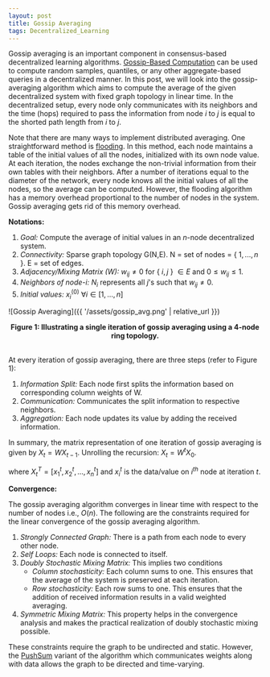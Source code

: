```yaml
---
layout: post
title: Gossip Averaging
tags: Decentralized_Learning
---
```


Gossip averaging is an important component in consensus-based decentralized learning algorithms. [Gossip-Based Computation](https://ieeexplore.ieee.org/abstract/document/1498447) can be used to compute random samples, quantiles, or any other aggregate-based queries in a decentralized manner. In this post, we will look into the gossip-averaging algorithm which aims to compute the average of the given decentralized system with fixed graph topology in linear time. In the decentralized setup, every node only communicates with its neighbors and the time (hops) required to pass the information from node $i$ to $j$ is equal to the shorted path length from $i$ to $j$.

Note that there are many ways to implement distributed averaging. One straightforward method is [flooding](https://www.sciencedirect.com/science/article/pii/S0167691104000398). In this method, each node maintains a table of the initial values of all the nodes, initialized with its own node value. At each iteration, the nodes exchange the non-trivial information from their own tables with their neighbors. After a number of iterations equal to the diameter of the network, every node knows all the initial values of all the nodes, so the average can be computed. However, the flooding algorithm has a memory overhead proportional to the number of nodes in the system. Gossip averaging gets rid of this memory overhead.

**Notations:**
1. *Goal:* Compute the average of initial values in an $n$-node decentralized system.
2. *Connectivity:* Sparse graph topology G(N,E). N = set of nodes = { $1,...,n$ }. E = set of edges.
3. *Adjacency/Mixing Matrix (W):* $w_{ij} \neq 0$ for { $i,j$ } $\in E$ and $0 \leq w_{ij} \leq 1$.
4. *Neighbors of node-$i$:* $N_i$ represents all $j$'s such that $w_{ij} \neq 0$.
5. *Initial values:* $x_i^{(0)}$   $\forall i \in [1,...,n]$

![Gossip Averaging]({{ '/assets/gossip_avg.png' | relative_url }}) 
<div align="center">
<strong>Figure 1: Illustrating a single iteration of gossip averaging using a 4-node ring topology.</strong>
</div>
<br>


At every iteration of gossip averaging, there are three steps (refer to Figure 1):
1. *Information Split:* Each node first splits the information based on corresponding column weights of W.
2. *Communication:* Communicates the split information to respective neighbors.
3. *Aggregation:* Each node updates its value by adding the received information.

In summary, the matrix representation of one iteration of gossip averaging is given by $X_t = W X_{t-1}$. Unrolling the recursion: $X_t = W^t X_0$.

where $X_t^T = [x_1^t, x_2^t,...,x_n^t]$ and $x_i^t$ is the data/value on $i^{th}$ node at iteration $t$. 

**Convergence:**

The gossip averaging algorithm converges in linear time with respect to the number of nodes i.e., $O(n)$. The following are the constraints required for the linear convergence of the gossip averaging algorithm.

1. *Strongly Connected Graph:* There is a path from each node to every other node.
2. *Self Loops:* Each node is connected to itself.
3. *Doubly Stochastic Mixing Matrix:* This implies two conditions
    *  *Column stochasticity:* Each column sums to one. This ensures that the average of the system is preserved at each iteration.
    *  *Row stochasticity:* Each row sums to one. This ensures that the addition of received information results in a valid weighted averaging.
4. *Symmetric Mixing Matrix:* This property helps in the convergence analysis and makes the practical realization of doubly stochastic mixing possible.

These constraints require the graph to be undirected and static. However, the [PushSum](https://ieeexplore.ieee.org/stamp/stamp.jsp?tp=&arnumber=1238221) variant of the algorithm which communicates weights along with data allows the graph to be directed and time-varying.  
